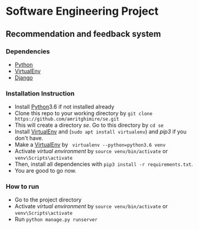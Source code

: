 # Software Engineering Project
## Recommendation and feedback system

### Dependencies
 * [Python]
 * [VirtualEnv]
 * [Django]
 
 ### Installation Instruction
 
* Install [Python]3.6 if not installed already
* Clone this repo to your working directory by `git clone https://github.com/amritghimire/se.git`
* This will create a directory *se*. Go to this directory by `cd se`
* Install [VirtualEnv] and (`sudo apt install virtualenv`) and _pip3_ if you don't have.
* Make a [VirtualEnv] by ` virtualenv --python=python3.6 venv`
* Activate _virtual environment_ by `source venv/bin/activate` or `venv\Scripts\activate`
* Then, install all dependencies with `pip3 install -r requirements.txt`.
* You are good to go now.

### How to run

* Go to the project directory
* Activate _virtual environment_ by `source venv/bin/activate` or `venv\Scripts\activate`
* Run `python manage.py runserver`



[Python]: <https://www.python.org/downloads/>
[VirtualEnv]: <https://virtualenv.pypa.io/en/stable/installation/>
[Django]: <https://www.djangoproject.com/download/>
